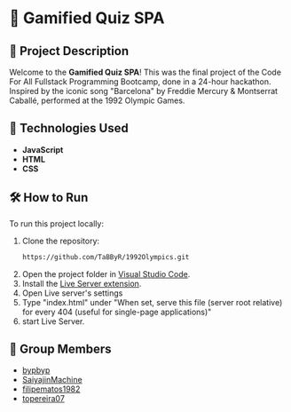 # 🎯 Gamified Quiz SPA

## 📝 Project Description

Welcome to the **Gamified Quiz SPA**! This was the final project of the Code For All Fullstack Programming Bootcamp, done in a 24-hour hackathon. Inspired by the iconic song "Barcelona" by Freddie Mercury & Montserrat Caballé, performed at the 1992 Olympic Games.
## 🚀 Technologies Used

- **JavaScript**
- **HTML**
- **CSS**

## 🛠️ How to Run

To run this project locally:

1. Clone the repository:
   ```bash
   https://github.com/TaBByR/1992Olympics.git
   ```
2. Open the project folder in [Visual Studio Code](https://code.visualstudio.com/).
3. Install the [Live Server extension](https://marketplace.visualstudio.com/items?itemName=ritwickdey.liveserver).
4. Open Live server's settings
5. Type "index.html" under "When set, serve this file (server root relative) for every 404 (useful for single-page applications)"
6. start Live Server.

## 🤝 Group Members

- [bypbyp](https://github.com/bypbyp)
- [SaiyajinMachine](https://github.com/SaiyajinMachine)
- [filipematos1982](https://github.com/filipematos1982)
- [topereira07](https://github.com/topereira07)
